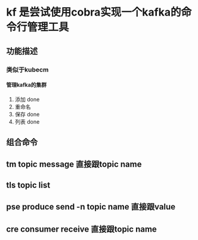 # kf 是尝试使用cobra实现一个kafka的命令行管理工具

## 功能描述
### 类似于kubecm
#### 管理kafka的集群
1. 添加  done
2. 重命名 
3. 保存 done 
4. 列表 done 

## 组合命令
## tm topic message  直接跟topic name 
## tls topic list  
## pse produce send -n topic name  直接跟value 
## cre  consumer receive   直接跟topic name
